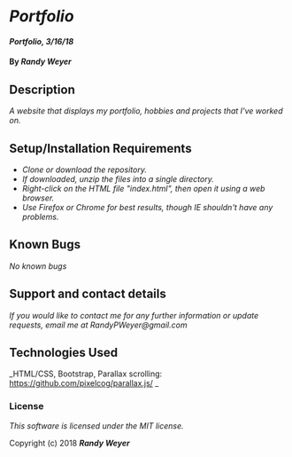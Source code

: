 # _Portfolio_

#### _Portfolio, 3/16/18_

#### By _**Randy Weyer**_

## Description

_A website that displays my portfolio, hobbies and projects that I've worked on._

## Setup/Installation Requirements

* _Clone or download the repository._
* _If downloaded, unzip the files into a single directory._
* _Right-click on the HTML file "index.html", then open it using a web browser._
* _Use Firefox or Chrome for best results, though IE shouldn't have any problems._

## Known Bugs

_No known bugs_

## Support and contact details

_If you would like to contact me for any further information or update requests, email me at RandyPWeyer@gmail.com_

## Technologies Used

_HTML/CSS, Bootstrap, Parallax scrolling: https://github.com/pixelcog/parallax.js/ _

### License

*This software is licensed under the MIT license.*

Copyright (c) 2018 **_Randy Weyer_**
